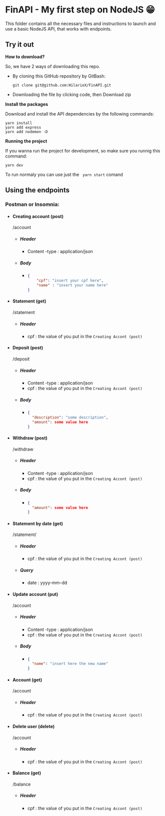 # FinAPI - My first step on NodeJS :grin:

This folder contains all the necessary files and instructions to launch and use a basic NodeJS API, that works with endpoints.

## Try it out

**How to download?**

So, we have 2 ways of downloading this repo.

- By cloning this GitHub repository by GitBash:

  ```gitbash 
  git clone git@github.com:HilarioX/FinAPI.git
  ```

- Downloading the file by clicking code, then Download zip

**Install the packages**

Download and install the API dependencies by the following commands:

```terminal
yarn install 
yarn add express
yarn add nodemon -D
```

**Running the project**

If you wanna run the project for development, so make sure you runnig this command:

```terminal
yarn dev
```

To run normaly you can use just the ``` yarn start``` comand



## Using the endpoints

### Postman or Insomnia:

- #### Creating account (post)

  /account

  - ##### Header

    - Content -type : application/json

  - ##### Body

    - ``` json 
      {
          "cpf": "insert your cpf here", 
          "name" : "insert your name here"
      }
      ```

- #### Statement (get)

  /statement

  - ##### Header

    - cpf : the value of you put in the `Creating Accont (post)`

- #### Deposit (post)

  /deposit

  - ##### Header

    - Content -type : application/json
    - cpf : the value of you put in the `Creating Accont (post)`

  - ##### Body

    - ``` json 
      {
      	"description": "some description",
      	"amount": some value here
      }
      ```

- #### Withdraw (post)

  /withdraw

  - ##### Header

    - Content -type : application/json
    - cpf : the value of you put in the `Creating Accont (post)`

  - ##### Body

    - ``` json 
      {
      	"amount": some value here
      }
      ```

- #### Statement by date (get)

  /statement/

  - ##### Header

    - cpf : the value of you put in the `Creating Accont (post)`

  - ##### Query

    - date : yyyy-mm-dd

- #### Update account (put)

  /account

  - ##### Header

    - Content -type : application/json
    - cpf : the value of you put in the `Creating Accont (post)`

  - ##### Body

    - ``` json 
      {
      	"name": "insert here the new name"
      }
      ```

- #### Account (get)

  /account

  - ##### Header

    - cpf : the value of you put in the `Creating Accont (post)`

- #### Delete user (delete)

  /account

  - ##### Header

    - cpf : the value of you put in the `Creating Accont (post)`

- #### Balance (get)

  /balance

  - ##### Header

    - cpf : the value of you put in the `Creating Accont (post)`